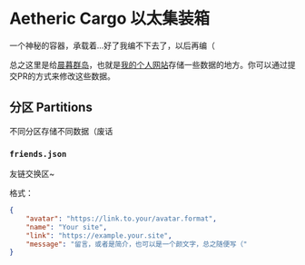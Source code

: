 # Aetheric Cargo 以太集装箱

一个神秘的容器，承载着...好了我编不下去了，以后再编（

总之这里是给[晨暮群岛](https://github.com/443eb9/crepuscular-archipelago)，也就是[我的个人网站](https://443eb9.dev)存储一些数据的地方。你可以通过提交PR的方式来修改这些数据。

## 分区 Partitions

不同分区存储不同数据（废话

### `friends.json`

友链交换区~

格式：

```json
{
    "avatar": "https://link.to.your/avatar.format",
    "name": "Your site",
    "link": "https://example.your.site",
    "message": "留言，或者是简介，也可以是一个颜文字，总之随便写（"
}
```

